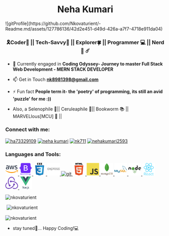 <h1 align="center">Neha Kumari</h1> 
![gitProfile](https://github.com/Nkovaturient/-Readme.md/assets/127786136/42d2e451-d49d-426a-a7f7-4718e911da04)

<h3 align="center">🎗️Coder🦋 || Tech-Savvy🍁 || Explorer🍀 || Programmer 💻 || Nerd 👾 ☄️ </h3>

- 🌱 Currently engaged in **Coding Odyssey- Journey to master Full Stack Web Development - MERN STACK DEVELOPER**

- 📫 Get in Touch **nk8981398@gmail.com**

- ⚡ Fun fact **People term it- the 'poetry' of programming, its still an avid 'puzzle' for me :))**
- Also, a Selenophile 🌙|| Ceruleaphile 💙|| Bookworm 📚 || MARVELlous[MCU] 👀 || 

<h3 align="left">Connect with me:</h3>
<p align="left">
<a href="https://twitter.com/ha73329109" target="blank"><img align="center" src="https://raw.githubusercontent.com/rahuldkjain/github-profile-readme-generator/master/src/images/icons/Social/twitter.svg" alt="ha73329109" height="30" width="40" /></a>
<a href="https://linkedin.com/in/neha kumari" target="blank"><img align="center" src="https://raw.githubusercontent.com/rahuldkjain/github-profile-readme-generator/master/src/images/icons/Social/linked-in-alt.svg" alt="neha kumari" height="30" width="40" /></a>
<a href="https://stackoverflow.com/users/nk711" target="blank"><img align="center" src="https://raw.githubusercontent.com/rahuldkjain/github-profile-readme-generator/master/src/images/icons/Social/stack-overflow.svg" alt="nk711" height="30" width="40" /></a>
<a href="https://instagram.com/nehakumari2593" target="blank"><img align="center" src="https://raw.githubusercontent.com/rahuldkjain/github-profile-readme-generator/master/src/images/icons/Social/instagram.svg" alt="nehakumari2593" height="30" width="40" /></a>
</p>

<h3 align="left">Languages and Tools:</h3>
<p align="left"> <a href="https://aws.amazon.com" target="_blank" rel="noreferrer"> <img src="https://raw.githubusercontent.com/devicons/devicon/master/icons/amazonwebservices/amazonwebservices-original-wordmark.svg" alt="aws" width="40" height="40"/> </a> <a href="https://getbootstrap.com" target="_blank" rel="noreferrer"> <img src="https://raw.githubusercontent.com/devicons/devicon/master/icons/bootstrap/bootstrap-plain-wordmark.svg" alt="bootstrap" width="40" height="40"/> </a> <a href="https://www.w3schools.com/css/" target="_blank" rel="noreferrer"> <img src="https://raw.githubusercontent.com/devicons/devicon/master/icons/css3/css3-original-wordmark.svg" alt="css3" width="40" height="40"/> </a> <a href="https://expressjs.com" target="_blank" rel="noreferrer"> <img src="https://raw.githubusercontent.com/devicons/devicon/master/icons/express/express-original-wordmark.svg" alt="express" width="40" height="40"/> </a> <a href="https://git-scm.com/" target="_blank" rel="noreferrer"> <img src="https://www.vectorlogo.zone/logos/git-scm/git-scm-icon.svg" alt="git" width="40" height="40"/> </a> <a href="https://www.w3.org/html/" target="_blank" rel="noreferrer"> <img src="https://raw.githubusercontent.com/devicons/devicon/master/icons/html5/html5-original-wordmark.svg" alt="html5" width="40" height="40"/> </a> <a href="https://developer.mozilla.org/en-US/docs/Web/JavaScript" target="_blank" rel="noreferrer"> <img src="https://raw.githubusercontent.com/devicons/devicon/master/icons/javascript/javascript-original.svg" alt="javascript" width="40" height="40"/> </a> <a href="https://www.mongodb.com/" target="_blank" rel="noreferrer"> <img src="https://raw.githubusercontent.com/devicons/devicon/master/icons/mongodb/mongodb-original-wordmark.svg" alt="mongodb" width="40" height="40"/> </a> <a href="https://www.mysql.com/" target="_blank" rel="noreferrer"> <img src="https://raw.githubusercontent.com/devicons/devicon/master/icons/mysql/mysql-original-wordmark.svg" alt="mysql" width="40" height="40"/> </a> <a href="https://nodejs.org" target="_blank" rel="noreferrer"> <img src="https://raw.githubusercontent.com/devicons/devicon/master/icons/nodejs/nodejs-original-wordmark.svg" alt="nodejs" width="40" height="40"/> </a> <a href="https://reactjs.org/" target="_blank" rel="noreferrer"> <img src="https://raw.githubusercontent.com/devicons/devicon/master/icons/react/react-original-wordmark.svg" alt="react" width="40" height="40"/> </a> <a href="https://redux.js.org" target="_blank" rel="noreferrer"> <img src="https://raw.githubusercontent.com/devicons/devicon/master/icons/redux/redux-original.svg" alt="redux" width="40" height="40"/> </a> <a href="https://vuejs.org/" target="_blank" rel="noreferrer"> <img src="https://raw.githubusercontent.com/devicons/devicon/master/icons/vuejs/vuejs-original-wordmark.svg" alt="vuejs" width="40" height="40"/> </a> </p>


<p><img align="left" src="https://github-readme-stats.vercel.app/api/top-langs?username=nkovaturient&show_icons=true&locale=en&layout=compact" alt="nkovaturient" /></p> <br>

<p>&nbsp;<img align="center" src="https://github-readme-stats.vercel.app/api?username=nkovaturient&show_icons=true&locale=en" alt="nkovaturient" /></p>

<p><img align="center" src="https://github-readme-streak-stats.herokuapp.com/?user=nkovaturient&" alt="nkovaturient" /></p>

- stay tuned🎵... Happy Coding!💻


